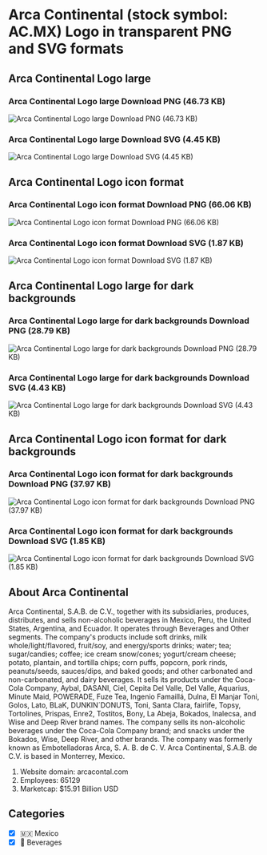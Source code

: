 # Arca Continental (stock symbol: AC.MX) Logo in transparent PNG and SVG formats

## Arca Continental Logo large

### Arca Continental Logo large Download PNG (46.73 KB)

![Arca Continental Logo large Download PNG (46.73 KB)](/img/orig/AC.MX_BIG-d98ee4e2.png)

### Arca Continental Logo large Download SVG (4.45 KB)

![Arca Continental Logo large Download SVG (4.45 KB)](/img/orig/AC.MX_BIG-c940dfcc.svg)

## Arca Continental Logo icon format

### Arca Continental Logo icon format Download PNG (66.06 KB)

![Arca Continental Logo icon format Download PNG (66.06 KB)](/img/orig/AC.MX-1069d882.png)

### Arca Continental Logo icon format Download SVG (1.87 KB)

![Arca Continental Logo icon format Download SVG (1.87 KB)](/img/orig/AC.MX-83c92c3a.svg)

## Arca Continental Logo large for dark backgrounds

### Arca Continental Logo large for dark backgrounds Download PNG (28.79 KB)

![Arca Continental Logo large for dark backgrounds Download PNG (28.79 KB)](/img/orig/AC.MX_BIG.D-d3508e09.png)

### Arca Continental Logo large for dark backgrounds Download SVG (4.43 KB)

![Arca Continental Logo large for dark backgrounds Download SVG (4.43 KB)](/img/orig/AC.MX_BIG.D-4686fd1b.svg)

## Arca Continental Logo icon format for dark backgrounds

### Arca Continental Logo icon format for dark backgrounds Download PNG (37.97 KB)

![Arca Continental Logo icon format for dark backgrounds Download PNG (37.97 KB)](/img/orig/AC.MX.D-2b7884b6.png)

### Arca Continental Logo icon format for dark backgrounds Download SVG (1.85 KB)

![Arca Continental Logo icon format for dark backgrounds Download SVG (1.85 KB)](/img/orig/AC.MX.D-4271d3f6.svg)

## About Arca Continental

Arca Continental, S.A.B. de C.V., together with its subsidiaries, produces, distributes, and sells non-alcoholic beverages in Mexico, Peru, the United States, Argentina, and Ecuador. It operates through Beverages and Other segments. The company's products include soft drinks, milk whole/light/flavored, fruit/soy, and energy/sports drinks; water; tea; sugar/candies; coffee; ice cream snow/cones; yogurt/cream cheese; potato, plantain, and tortilla chips; corn puffs, popcorn, pork rinds, peanuts/seeds, sauces/dips, and baked goods; and other carbonated and non-carbonated, and dairy beverages. It sells its products under the Coca-Cola Company, Aybal, DASANI, Ciel, Cepita Del Valle, Del Valle, Aquarius, Minute Maid, POWERADE, Fuze Tea, Ingenio Famaillá, Dulna, El Manjar Toni, Golos, Lato, BLaK, DUNKIN´DONUTS, Toni, Santa Clara, fairlife, Topsy, Tortolines, Prispas, Enre2, Tostitos, Bony, La Abeja, Bokados, Inalecsa, and Wise and Deep River brand names. The company sells its non-alcoholic beverages under the Coca-Cola Company brand; and snacks under the Bokados, Wise, Deep River, and other brands. The company was formerly known as Embotelladoras Arca, S. A. B. de C. V. Arca Continental, S.A.B. de C.V. is based in Monterrey, Mexico.

1. Website domain: arcacontal.com
2. Employees: 65129
3. Marketcap: $15.91 Billion USD


## Categories
- [x] 🇲🇽 Mexico
- [x] 🥤 Beverages

